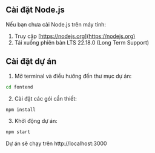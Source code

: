 ## Cài đặt Node.js

Nếu bạn chưa cài Node.js trên máy tính:

1. Truy cập [https://nodejs.org](https://nodejs.org)
2. Tải xuống phiên bản LTS 22.18.0 (Long Term Support)

## Cài đặt dự án

1. Mở terminal và điều hướng đến thư mục dự án:
```bash
cd fontend
```
2. Cài đặt các gói cần thiết:
```bash
npm install
```
3. Khởi động dự án:
```bash
npm start
```
 Dự án sẽ chạy trên http://localhost:3000